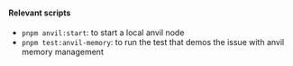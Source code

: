 #### Relevant scripts

- `pnpm anvil:start`: to start a local anvil node
- `pnpm test:anvil-memory`: to run the test that demos the issue with anvil memory management
